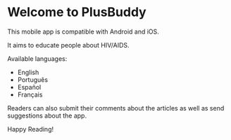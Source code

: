# Welcome to PlusBuddy

This mobile app is compatible with Android and iOS.

It aims to educate people about HIV/AIDS.

Available languages:

- English
- Português
- Español
- Français

Readers can also submit their comments about the articles as well as send suggestions about the app.

Happy Reading!

